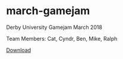 # march-gamejam
Derby University Gamejam March 2018

Team Members:
Cat, Cyndr, Ben, Mike, Ralph

[Download](https://monodokimes.itch.io/bladeoftime)

